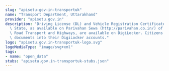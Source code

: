 ```yaml
---
slug: "apisetu-gov-in-transportuk"
name: "Transport Department, Uttarakhand"
provider: "apisetu.gov.in"
description: "Driving License (DL) and Vehicle Registration Certificate (RC) of the\
  \ State, as available on Parivahan Sewa (http://parivahan.co.in/) of Ministry of\
  \ Road Transport and Highways, are available on DigiLocker. Citizens can pull these\
  \ documents into their DigiLocker accounts."
logo: "apisetu.gov.in-transportuk-logo.svg"
logoMediaType: "image/svg+xml"
tags:
- name: "open_data"
stubs: "apisetu.gov.in-transportuk-stubs.json"
---
```

